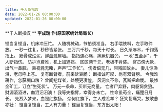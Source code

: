 ```yaml
---
title: 千人断指叹
date: 2022-01-26 00:00:00
updated: 2022-01-26 00:00:00
---
```



**千人断指叹
**
**李成瑞 作(原国家统计局局长）**

铿当复铿当，机床冲压忙。
人随机械动，节拍须准当。
右手喂铁料，左手取件放。
一秒一往复，秒秒皆紧张。
三万六千秒，每天十时长。
日久渐麻木，千钧落指上。
筋骨成烂泥，鲜血溅屋墙。
指指连心痛，痛厥机器旁。
一地“五金乡”，千人断指伤。
防护岂费难，机上加遮挡。
区区两千元，老板不肯装。
官员傍大款，出气一鼻腔。
熟视竟无睹，声声“工作忙”。
伤者偿无几，带残回故乡。
妻儿惊涕泪，老母呼上苍。
复有断臂者，前来诉衷肠：
断指诚可叹，尚有双臂膀。
今我难耕作，怎获糊口粮？
曾闻挖煤者，处境更凄惶。
风洞久不修，瓦斯把命戕。
最惨金矿工，订立“生死状”。
万元一条命，买断无商量。
亡者尸弃野，肉躯饲贪狼。
财源滾滾进，血泪汩汩淌！
我等失指臂，幸得身未亡。
性命虽苟全，痛楚日月长。
先烈入梦来，血照红旗扬。
奈何红旗下，主人成羔羊？
狂笑复痛哭，放歌悲亦壮：
铿当复铿当，工人有力量！
铿当复铿当，东方出太阳！
